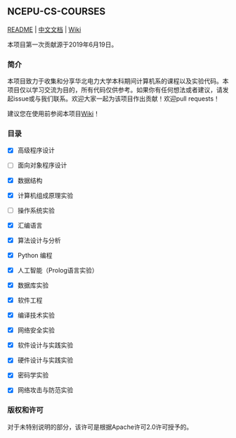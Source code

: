 ## NCEPU-CS-COURSES

[README](README_en.md) | [中文文档](README.md) | [Wiki](https://github.com/Raibows/NCEPU-CS-COURSES/wiki)

本项目第一次贡献源于2019年6月19日。

### 简介

本项目致力于收集和分享华北电力大学本科期间计算机系的课程以及实验代码。本项目仅以学习交流为目的，所有代码仅供参考。如果你有任何想法或者建议，请发起issue或与我们联系。欢迎大家一起为该项目作出贡献！欢迎pull requests！

建议您在使用前参阅本项目[Wiki](https://github.com/Raibows/NCEPU-CS-COURSES/wiki)！

### 目录

- [x] 高级程序设计
- [ ] 面向对象程序设计
- [x] 数据结构
- [x] 计算机组成原理实验
- [ ] 操作系统实验
- [x] 汇编语言
- [x] 算法设计与分析
- [x] Python 编程
- [x] 人工智能（Prolog语言实验）
- [x] 数据库实验
- [x] 软件工程
- [x] 编译技术实验
- [x] 网络安全实验
- [x] 软件设计与实践实验
- [x] 硬件设计与实践实验
- [x] 密码学实验
- [x] 网络攻击与防范实验


### 版权和许可

对于未特别说明的部分，该许可是根据Apache许可2.0许可授予的。
